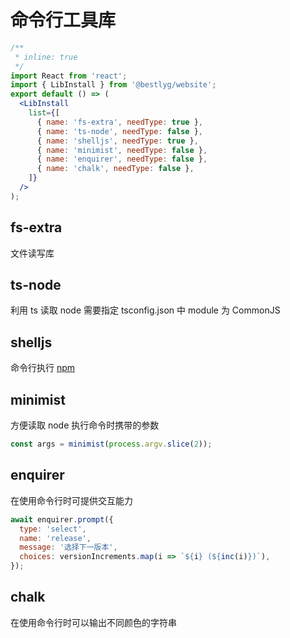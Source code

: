 # 命令行工具库

```jsx
/**
 * inline: true
 */
import React from 'react';
import { LibInstall } from '@bestlyg/website';
export default () => (
  <LibInstall
    list={[
      { name: 'fs-extra', needType: true },
      { name: 'ts-node', needType: false },
      { name: 'shelljs', needType: true },
      { name: 'minimist', needType: false },
      { name: 'enquirer', needType: false },
      { name: 'chalk', needType: false },
    ]}
  />
);
```

## fs-extra

文件读写库

## ts-node

利用 ts 读取 node
需要指定 tsconfig.json 中 module 为 CommonJS

## shelljs

命令行执行 [npm](https://www.npmjs.com/package/shelljs)

## minimist

方便读取 node 执行命令时携带的参数

```js
const args = minimist(process.argv.slice(2));
```

## enquirer

在使用命令行时可提供交互能力

```js
await enquirer.prompt({
  type: 'select',
  name: 'release',
  message: '选择下一版本',
  choices: versionIncrements.map(i => `${i} (${inc(i)})`),
});
```

## chalk

在使用命令行时可以输出不同颜色的字符串
